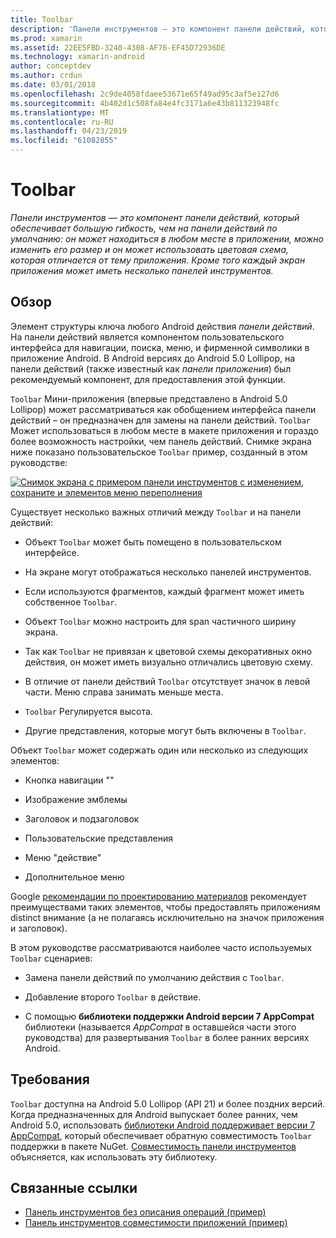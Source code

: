 ```yaml
---
title: Toolbar
description: 'Панели инструментов — это компонент панели действий, который обеспечивает большую гибкость, чем на панели действий по умолчанию: он может находиться в любом месте в приложении, можно изменить его размер и он может использовать цветовая схема, которая отличается от тему приложения. Кроме того каждый экран приложения может иметь несколько панелей инструментов.'
ms.prod: xamarin
ms.assetid: 22EE5FBD-3240-4308-AF76-EF45D72936DE
ms.technology: xamarin-android
author: conceptdev
ms.author: crdun
ms.date: 03/01/2018
ms.openlocfilehash: 2c9de4058fdaee53671e65f49ad95c3af5e127d6
ms.sourcegitcommit: 4b402d1c508fa84e4fc3171a6e43b811323948fc
ms.translationtype: MT
ms.contentlocale: ru-RU
ms.lasthandoff: 04/23/2019
ms.locfileid: "61082855"
---
```

# <a name="toolbar"></a>Toolbar

_Панели инструментов — это компонент панели действий, который обеспечивает большую гибкость, чем на панели действий по умолчанию: он может находиться в любом месте в приложении, можно изменить его размер и он может использовать цветовая схема, которая отличается от тему приложения. Кроме того каждый экран приложения может иметь несколько панелей инструментов._

 
## <a name="overview"></a>Обзор

Элемент структуры ключа любого Android действия *панели действий*. На панели действий является компонентом пользовательского интерфейса для навигации, поиска, меню, и фирменной символики в приложение Android. В Android версиях до Android 5.0 Lollipop, на панели действий (также известный как *панели приложения*) был рекомендуемый компонент, для предоставления этой функции. 

`Toolbar` Мини-приложения (впервые представлено в Android 5.0 Lollipop) может рассматриваться как обобщением интерфейса панели действий &ndash; он предназначен для замены на панели действий. `Toolbar` Может использоваться в любом месте в макете приложения и гораздо более возможность настройки, чем панель действий. Снимке экрана ниже показано пользовательское `Toolbar` пример, созданный в этом руководстве: 

[![Снимок экрана с примером панели инструментов с изменением, сохраните и элементов меню переполнения](images/01-toolbar-sml.png)](images/01-toolbar.png#lightbox)

Существует несколько важных отличий между `Toolbar` и на панели действий: 

-   Объект `Toolbar` может быть помещено в пользовательском интерфейсе.

-   На экране могут отображаться несколько панелей инструментов.

-   Если используются фрагментов, каждый фрагмент может иметь собственное `Toolbar`. 

-   Объект `Toolbar` можно настроить для span частичного ширину экрана. 

-   Так как `Toolbar` не привязан к цветовой схемы декоративных окно действия, он может иметь визуально отличались цветовую схему. 

-   В отличие от панели действий `Toolbar` отсутствует значок в левой части. Меню справа занимать меньше места. 

-   `Toolbar` Регулируется высота. 

-   Другие представления, которые могут быть включены в `Toolbar`. 

Объект `Toolbar` может содержать один или несколько из следующих элементов: 

-   Кнопка навигации ""

-   Изображение эмблемы

-   Заголовок и подзаголовок

-   Пользовательские представления

-   Меню "действие"

-   Дополнительное меню

Google [рекомендации по проектированию материалов](https://material.google.com/) рекомендует преимуществами таких элементов, чтобы предоставлять приложениям distinct внимание (а не полагаясь исключительно на значок приложения и заголовок). 

В этом руководстве рассматриваются наиболее часто используемых `Toolbar` сценариев:

-   Замена панели действий по умолчанию действия с `Toolbar`. 

-   Добавление второго `Toolbar` в действие.

-   С помощью **библиотеки поддержки Android версии 7 AppCompat** библиотеки (называется *AppCompat* в оставшейся части этого руководства) для развертывания `Toolbar` в более ранних версиях Android. 

 
 
## <a name="requirements"></a>Требования

`Toolbar` доступна на Android 5.0 Lollipop (API 21) и более поздних версий. Когда предназначенных для Android выпускает более ранних, чем Android 5.0, использовать [библиотеки Android поддерживает версии 7 AppCompat](https://www.nuget.org/packages/Xamarin.Android.Support.v7.AppCompat/), который обеспечивает обратную совместимость `Toolbar` поддержки в пакете NuGet. 
[Совместимость панели инструментов](~/android/user-interface/controls/tool-bar/toolbar-compatibility.md) объясняется, как использовать эту библиотеку. 




## <a name="related-links"></a>Связанные ссылки

- [Панель инструментов без описания операций (пример)](https://developer.xamarin.com/samples/monodroid/android5.0/Toolbar/)
- [Панель инструментов совместимости приложений (пример)](https://developer.xamarin.com/samples/monodroid/Supportv7/AppCompat/Toolbar/)
